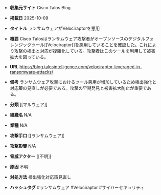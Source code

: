 - **収集元サイト**
Cisco Talos Blog

- **掲載日**
2025-10-09

- **タイトル**
ランサムウェアがVelociraptorを悪用

- **概要**
Cisco Talosはランサムウェア攻撃者がオープンソースのデジタルフォレンジックツール[[Velociraptor]]を悪用していることを確認した。これにより攻撃の検出と対応が複雑化している。攻撃者はこのツールを利用して被害拡大を図っている。

- **URL**
https://blog.talosintelligence.com/velociraptor-leveraged-in-ransomware-attacks/

- **備考**
ランサムウェア攻撃におけるツール悪用が増加しているため検出強化と対応策の見直しが必要である。攻撃の早期発見と被害拡大防止が重要である。

- **分類**
[[マルウェア]]

- **組織名**
N/A

- **業種**
N/A

- **攻撃手口**
[[ランサムウェア]]

- **攻撃影響**
N/A

- **脅威アクター**
[[不明]]

- **原因**
不明

- **対処方法**
検出強化対応策見直し

- **ハッシュタグ**
#ランサムウェア #Velociraptor #サイバーセキュリティ
